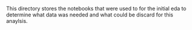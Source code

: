 This directory stores the notebooks that were used to for the initial eda to determine what data was needed and what could be discard for this anaylsis. 
